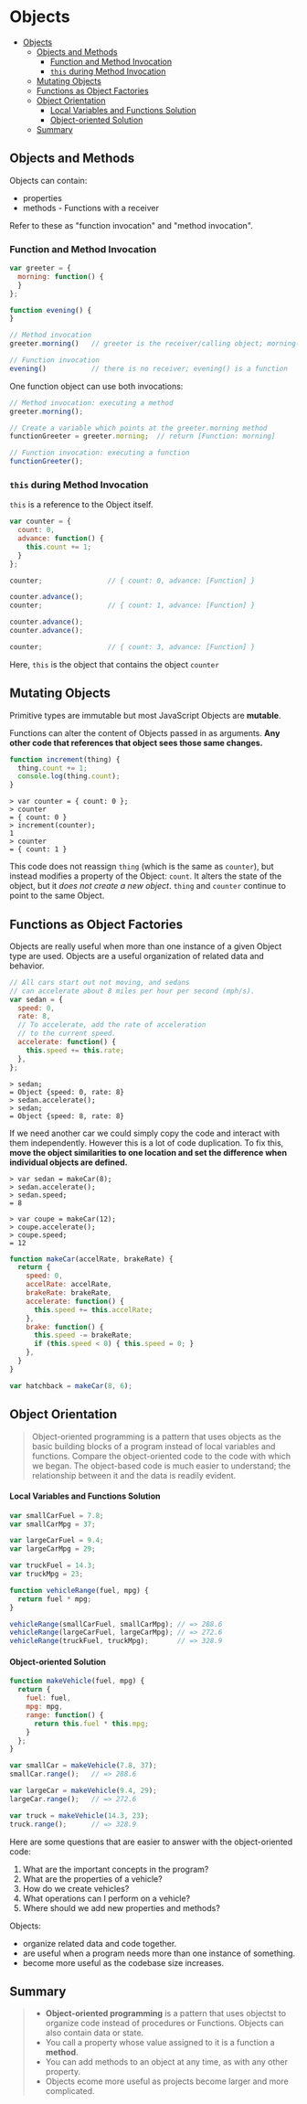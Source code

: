 # Objects

<!-- toc orderedList:0 depthFrom:1 depthTo:6 -->

* [Objects](#objects)
  * [Objects and Methods](#objects-and-methods)
    * [Function and Method Invocation](#function-and-method-invocation)
    * [`this` during Method Invocation](#this-during-method-invocation)
  * [Mutating Objects](#mutating-objects)
  * [Functions as Object Factories](#functions-as-object-factories)
  * [Object Orientation](#object-orientation)
      * [Local Variables and Functions Solution](#local-variables-and-functions-solution)
      * [Object-oriented Solution](#object-oriented-solution)
  * [Summary](#summary)

<!-- tocstop -->
## Objects and Methods
Objects can contain:
* properties
* methods - Functions with a receiver

Refer to these as "function invocation" and "method invocation".

### Function and Method Invocation
```javascript
var greeter = {
  morning: function() {
  }
};

function evening() {
}

// Method invocation
greeter.morning()   // greeter is the receiver/calling object; morning() is a method

// Function invocation
evening()           // there is no receiver; evening() is a function
```

One function object can use both invocations:
```javascript
// Method invocation: executing a method
greeter.morning();

// Create a variable which points at the greeter.morning method
functionGreeter = greeter.morning;  // return [Function: morning]

// Function invocation: executing a function
functionGreeter();
```

### `this` during Method Invocation
`this` is a reference to the Object itself.
```javascript
var counter = {
  count: 0,
  advance: function() {
    this.count += 1;
  }
};

counter;                // { count: 0, advance: [Function] }

counter.advance();
counter;                // { count: 1, advance: [Function] }

counter.advance();
counter.advance();

counter;                // { count: 3, advance: [Function] }
```
Here, `this` is the object that contains the object `counter`

## Mutating Objects
Primitive types are immutable but most JavaScript Objects are **mutable**.

Functions can alter the content of Objects passed in as arguments. **Any other code that references that object sees those same changes.**

```javascript
function increment(thing) {
  thing.count += 1;
  console.log(thing.count);
}
```

```
> var counter = { count: 0 };
> counter
= { count: 0 }
> increment(counter);
1
> counter
= { count: 1 }
```

This code does not reassign `thing` (which is the same as `counter`), but instead modifies a property of the Object: `count`. It alters the state of the object, but it *does not create a new object*. `thing` and `counter` continue to point to the same Object.


## Functions as Object Factories
Objects are really useful when more than one instance of a given Object type are used. Objects are a useful organization of related data and behavior.
```javascript
// All cars start out not moving, and sedans
// can accelerate about 8 miles per hour per second (mph/s).
var sedan = {
  speed: 0,
  rate: 8,
  // To accelerate, add the rate of acceleration
  // to the current speed.
  accelerate: function() {
    this.speed += this.rate;
  },
};
```
```
> sedan;
= Object {speed: 0, rate: 8}
> sedan.accelerate();
> sedan;
= Object {speed: 8, rate: 8}
```

If we need another car we could simply copy the code and interact with them independently. However this is a lot of code duplication. To fix this, **move the object similarities to one location and set the difference when individual objects are defined.**

```
> var sedan = makeCar(8);
> sedan.accelerate();
> sedan.speed;
= 8

> var coupe = makeCar(12);
> coupe.accelerate();
> coupe.speed;
= 12
```

```javascript
function makeCar(accelRate, brakeRate) {
  return {
    speed: 0,
    accelRate: accelRate,
    brakeRate: brakeRate,
    accelerate: function() {
      this.speed += this.accelRate;
    },
    brake: function() {
      this.speed -= brakeRate;
      if (this.speed < 0) { this.speed = 0; }
    },
  }
}

var hatchback = makeCar(8, 6);
```

## Object Orientation
> Object-oriented programming is a pattern that uses objects as the basic building blocks of a program instead of local variables and functions.
> Compare the object-oriented code to the code with which we began. The object-based code is much easier to understand; the relationship between it and the data is readily evident.

#### Local Variables and Functions Solution
```javascript
var smallCarFuel = 7.8;
var smallCarMpg = 37;

var largeCarFuel = 9.4;
var largeCarMpg = 29;

var truckFuel = 14.3;
var truckMpg = 23;

function vehicleRange(fuel, mpg) {
  return fuel * mpg;
}

vehicleRange(smallCarFuel, smallCarMpg); // => 288.6
vehicleRange(largeCarFuel, largeCarMpg); // => 272.6
vehicleRange(truckFuel, truckMpg);       // => 328.9
```

#### Object-oriented Solution
```javascript
function makeVehicle(fuel, mpg) {
  return {
    fuel: fuel,
    mpg: mpg,
    range: function() {
      return this.fuel * this.mpg;
    }
  };
}

var smallCar = makeVehicle(7.8, 37);
smallCar.range();   // => 288.6

var largeCar = makeVehicle(9.4, 29);
largeCar.range();   // => 272.6

var truck = makeVehicle(14.3, 23);
truck.range();      // => 328.9
```

Here are some questions that are easier to answer with the object-oriented code:
1. What are the important concepts in the program?
2. What are the properties of a vehicle?
3. How do we create vehicles?
4. What operations can I perform on a vehicle?
5. Where should we add new properties and methods?

Objects:
* organize related data and code together.
* are useful when a program needs more than one instance of something.
* become more useful as the codebase size increases.

## Summary
> * **Object-oriented programming** is a pattern that uses objectst to organize code instead of procedures or Functions. Objects can also contain data or state.
> * You call a property whose value assigned to it is a function a **method**.
> * You can add methods to an object at any time, as with any other property.
> * Objects ecome more useful as projects become larger and more complicated.

